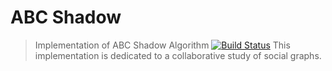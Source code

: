 # ABC Shadow
> Implementation of ABC Shadow Algorithm
[![Build Status](https://travis-ci.org/quentinl-c/abc-shadow.svg?branch=master)](https://travis-ci.org/quentinl-c/abc-shadow)
This implementation is dedicated to a collaborative study of social graphs.

